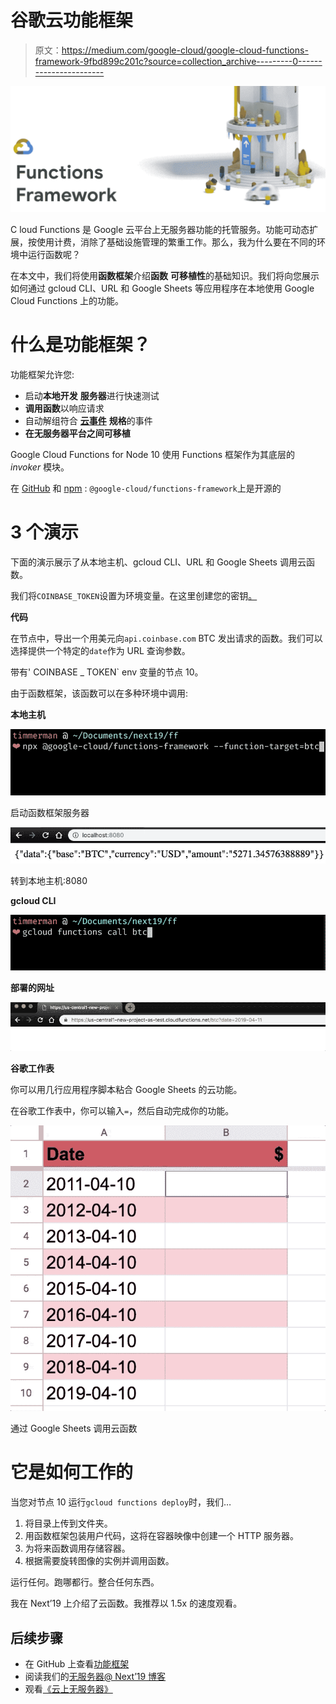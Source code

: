 # 谷歌云功能框架

> 原文：<https://medium.com/google-cloud/google-cloud-functions-framework-9fbd899c201c?source=collection_archive---------0----------------------->

![](img/a1ce916353a427cf17b6006897037126.png)

C loud Functions 是 Google 云平台上无服务器功能的托管服务。功能可动态扩展，按使用计费，消除了基础设施管理的繁重工作。那么，我为什么要在不同的环境中运行函数呢？

在本文中，我们将使用**函数框架**介绍**函数** **可移植性**的基础知识。我们将向您展示如何通过 gcloud CLI、URL 和 Google Sheets 等应用程序在本地使用 Google Cloud Functions 上的功能。

# 什么是功能框架？

功能框架允许您:

*   启动**本地开发** **服务器**进行快速测试
*   **调用函数**以响应请求
*   自动解组符合 [**云事件**](https://cloudevents.io/) **规格**的事件
*   **在无服务器平台之间可移植**

Google Cloud Functions for Node 10 使用 Functions 框架作为其底层的 *invoker* 模块。

在 [GitHub](https://github.com/GoogleCloudPlatform/functions-framework-nodejs) 和 [npm](http://npmjs.com/@google-cloud/functions-framework) : `@google-cloud/functions-framework`上是开源的

# 3 个演示

下面的演示展示了从本地主机、gcloud CLI、URL 和 Google Sheets 调用云函数。

我们将`COINBASE_TOKEN`设置为环境变量。在这里创建您的密钥[。](https://support.coinbase.com/customer/en/portal/articles/1914910-how-can-i-generate-api-keys-within-coinbase-commerce-)

**代码**

在节点中，导出一个用美元向`api.coinbase.com` BTC 发出请求的函数。我们可以选择提供一个特定的`date`作为 URL 查询参数。

带有' COINBASE _ TOKEN` env 变量的节点 10。

由于函数框架，该函数可以在多种环境中调用:

**本地主机**

![](img/28527d326337750f9ba3a08e962741c8.png)

启动函数框架服务器

![](img/f4ff78866963a68eacd82cd8cac3cd7d.png)

转到本地主机:8080

**gcloud CLI**

![](img/77914f0a887afe3f8857b046ddcaebbe.png)

**部署的网址**

![](img/03e655ad4185524ef514fa5e79d374d8.png)

**谷歌工作表**

你可以用几行应用程序脚本粘合 Google Sheets 的云功能。

在谷歌工作表中，你可以输入`=`，然后自动完成你的功能。

![](img/cf5179230eb323813b0f52f847299758.png)

通过 Google Sheets 调用云函数

# 它是如何工作的

当您对节点 10 运行`gcloud functions deploy`时，我们…

1.  将目录上传到文件夹。
2.  用函数框架包装用户代码，这将在容器映像中创建一个 HTTP 服务器。
3.  为将来函数调用存储容器。
4.  根据需要旋转图像的实例并调用函数。

运行任何。跑哪都行。整合任何东西。

我在 Next’19 上介绍了云函数。我推荐以 1.5x 的速度观看。

## 后续步骤

*   在 GitHub 上查看[功能框架](https://github.com/GoogleCloudPlatform/functions-framework-nodejs)
*   阅读我们的[无服务器@ Next’19 博客](https://cloud.google.com/blog/products/serverless/announcing-cloud-run-the-newest-member-of-our-serverless-compute-stack)
*   观看[《云上无服务器》](https://www.youtube.com/watch?v=0ZCcKTlcjgE)